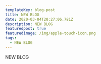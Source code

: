 ```yaml
---
templateKey: blog-post
title: NEW BLOG
date: 2020-03-04T20:27:06.781Z
description: NEW BLOG
featuredpost: true
featuredimage: /img/apple-touch-icon.png
tags:
  - NEW BLOG
---
```

NEW BLOG